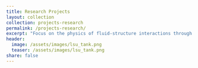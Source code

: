 ```yaml
---
title: Research Projects
layout: collection
collection: projects-research
permalink: /projects-research/
excerpt: "Focus on the physics of fluid-structure interactions through numerical and experimental approaches."
header:
  image: /assets/images/lsu_tank.png
  teaser: /assets/images/lsu_tank.png
share: false
---
```

